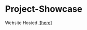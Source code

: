 # Project-Showcase
Website Hosted [![here]](https://utkarshvijayvergia.github.io/Project-Showcase/)
